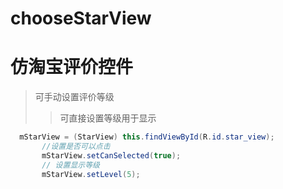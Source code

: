 # chooseStarView
# 仿淘宝评价控件 
> 可手动设置评价等级
>> 可直接设置等级用于显示
>>> 

 ```java
   mStarView = (StarView) this.findViewById(R.id.star_view);
        //设置是否可以点击
        mStarView.setCanSelected(true);
        // 设置显示等级
        mStarView.setLevel(5);
   

